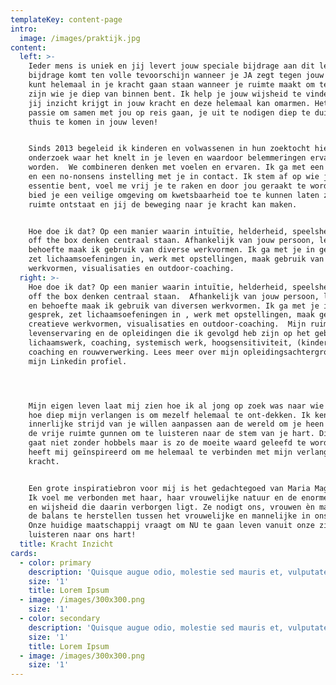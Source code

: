 ```yaml
---
templateKey: content-page
intro:
  image: /images/praktijk.jpg
content:
  left: >-
    Ieder mens is uniek en jij levert jouw speciale bijdrage aan dit leven! Die
    bijdrage komt ten volle tevoorschijn wanneer je JA zegt tegen jouw leven. Je
    kunt helemaal in je kracht gaan staan wanneer je ruimte maakt om te kunnen
    zijn wie je diep van binnen bent. Ik help je jouw wijsheid te vinden zodat
    jij inzicht krijgt in jouw kracht en deze helemaal kan omarmen. Het is mijn
    passie om samen met jou op reis gaan, je uit te nodigen diep te duiken en
    thuis te komen in jouw leven!


    Sinds 2013 begeleid ik kinderen en volwassenen in hun zoektocht hierin. Ik
    onderzoek waar het knelt in je leven en waardoor belemmeringen ervaren
    worden.  We combineren denken met voelen en ervaren. Ik ga met een open hart
    en een no-nonsens instelling met je in contact. Ik stem af op wie jij in
    essentie bent, voel me vrij je te raken en door jou geraakt te worden. Ik
    bied je een veilige omgeving om kwetsbaarheid toe te kunnen laten zodat er
    ruimte ontstaat en jij de beweging naar je kracht kan maken. 


    Hoe doe ik dat? Op een manier waarin intuïtie, helderheid, speelsheid en out
    off the box denken centraal staan. Afhankelijk van jouw persoon, leeftijd en
    behoefte maak ik gebruik van diverse werkvormen. Ik ga met je in gesprek,
    zet lichaamsoefeningen in, werk met opstellingen, maak gebruik van creatieve
    werkvormen, visualisaties en outdoor-coaching.
  right: >-
    Hoe doe ik dat? Op een manier waarin intuïtie, helderheid, speelsheid en out
    off the box denken centraal staan.  Afhankelijk van jouw persoon, leeftijd
    en behoefte maak ik gebruik van diversen werkvormen. Ik ga met je in
    gesprek, zet lichaamsoefeningen in , werk met opstellingen, maak gebruik van
    creatieve werkvormen, visualisaties en outdoor-coaching.  Mijn ruime
    levenservaring en de opleidingen die ik gevolgd heb zijn op het gebied van
    lichaamswerk, coaching, systemisch werk, hoogsensitiviteit, (kinder)
    coaching en rouwverwerking. Lees meer over mijn opleidingsachtergrond op
    mijn Linkedin profiel. 




    Mijn eigen leven laat mij zien hoe ik al jong op zoek was naar wie ik ben,
    hoe diep mijn verlangen is om mezelf helemaal te ont-dekken. Ik ken de
    innerlijke strijd van je willen aanpassen aan de wereld om je heen en jezelf
    de vrije ruimte gunnen om te luisteren naar de stem van je hart. Die weg
    gaat niet zonder hobbels maar is zo de moeite waard geleefd te worden! Het
    heeft mij geïnspireerd om me helemaal te verbinden met mijn verlangen en
    kracht.


    Een grote inspiratiebron voor mij is het gedachtegoed van Maria Magdalena.
    Ik voel me verbonden met haar, haar vrouwelijke natuur en de enorme kracht
    en wijsheid die daarin verborgen ligt. Ze nodigt ons, vrouwen èn mannen om
    de balans te herstellen tussen het vrouwelijke en mannelijke in onszelf.
    Onze huidige maatschappij vraagt om NU te gaan leven vanuit onze ziel en te
    luisteren naar ons hart!
  title: Kracht Inzicht
cards:
  - color: primary
    description: 'Quisque augue odio, molestie sed mauris et, vulputate hendrerit diam.'
    size: '1'
    title: Lorem Ipsum
  - image: /images/300x300.png
    size: '1'
  - color: secondary
    description: 'Quisque augue odio, molestie sed mauris et, vulputate hendrerit diam.'
    size: '1'
    title: Lorem Ipsum
  - image: /images/300x300.png
    size: '1'
---
```


